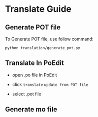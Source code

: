 # Translate Guide

## Generate POT file

To Generate POT file, use follow command:

```
python translation/generate_pot.py
```

## Translate In PoEdit

- open .po file in PoEdit

- click `translate` `update from POT file`

- select .pot file

## Generate mo file

